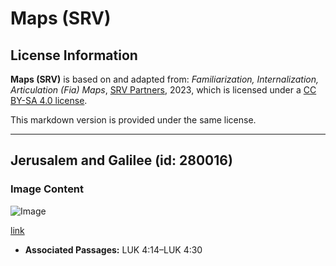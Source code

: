 # Maps (SRV)

## License Information

**Maps (SRV)** is based on and adapted from: _Familiarization, Internalization, Articulation (Fia) Maps_, [SRV Partners](https://srvpartners.org/home/), 2023, which is licensed under a [CC BY-SA 4.0 license](https://creativecommons.org/licenses/by-sa/4.0/legalcode.en).

This markdown version is provided under the same license.



--------------------------------

## Jerusalem and Galilee (id: 280016)

### Image Content

![Image](https://cdn.aquifer.bible/aquifer-content/resources/FIAMaps/jerusalem-and-galilee.jpg)

[link](https://cdn.aquifer.bible/aquifer-content/resources/FIAMaps/jerusalem-and-galilee.jpg)

* **Associated Passages:** LUK 4:14–LUK 4:30

